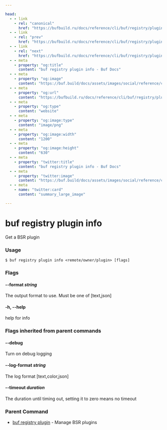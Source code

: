 ```yaml
---

head:
  - - link
    - rel: "canonical"
      href: "https://bufbuild.ru/docs/reference/cli/buf/registry/plugin/info/"
  - - link
    - rel: "prev"
      href: "https://bufbuild.ru/docs/reference/cli/buf/registry/plugin/delete/"
  - - link
    - rel: "next"
      href: "https://bufbuild.ru/docs/reference/cli/buf/registry/plugin/commit/"
  - - meta
    - property: "og:title"
      content: "buf registry plugin info - Buf Docs"
  - - meta
    - property: "og:image"
      content: "https://buf.build/docs/assets/images/social/reference/cli/buf/registry/plugin/info.png"
  - - meta
    - property: "og:url"
      content: "https://bufbuild.ru/docs/reference/cli/buf/registry/plugin/info/"
  - - meta
    - property: "og:type"
      content: "website"
  - - meta
    - property: "og:image:type"
      content: "image/png"
  - - meta
    - property: "og:image:width"
      content: "1200"
  - - meta
    - property: "og:image:height"
      content: "630"
  - - meta
    - property: "twitter:title"
      content: "buf registry plugin info - Buf Docs"
  - - meta
    - property: "twitter:image"
      content: "https://buf.build/docs/assets/images/social/reference/cli/buf/registry/plugin/info.png"
  - - meta
    - name: "twitter:card"
      content: "summary_large_image"

---
```


# buf registry plugin info

Get a BSR plugin

### Usage

```console
$ buf registry plugin info <remote/owner/plugin> [flags]
```

### Flags

#### \--format _string_

The output format to use. Must be one of \[text,json\]

#### \-h, --help

help for info

### Flags inherited from parent commands

#### \--debug

Turn on debug logging

#### \--log-format _string_

The log format \[text,color,json\]

#### \--timeout _duration_

The duration until timing out, setting it to zero means no timeout

### Parent Command

- [buf registry plugin](../) - Manage BSR plugins
